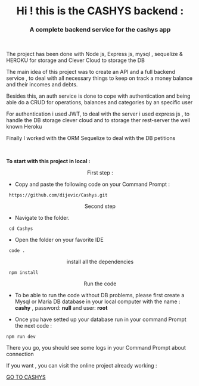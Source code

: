 <h1 align="center"> Hi ! this is the  CASHYS backend : </h1>
<h3 color="#fff" align="center">A complete backend service for the cashys app </h3>

 <br/>

<p>The project has been done with Node js, Express js, mysql , sequelize  & HEROKU for storage and Clever Cloud to storage the DB </p>

<p>The main idea of this project was to create an API and a full backend service ,  to deal with  all necessary things  to keep on track a money balance and their incomes and debts.  </p>

<p>Besides this, an auth service is done to cope  with authentication and being able do a CRUD for operations, balances and categories by an specific user</p>

<p>For authentication i used JWT, to deal with the server i used express js , to handle the DB storage  clever cloud and to storage ther rest-server the well known Heroku</p>

<p>Finally I worked with the ORM Sequelize to deal with the DB petitions</p>

  <br/>

<p margin="20px"><b>To start with this project in local :</b></p>

<p align="center">First step :</p>

- Copy and paste the following code on your Command Prompt :

```
 https://github.com/dijevic/Cashys.git
```

<p align="center">Second step </p>

- Navigate to the folder.

```
 cd Cashys
```

- Open the folder on your favorite IDE

```
 code .

```

<p align="center">install all the dependencies</p>

```
 npm install
```

<p align="center">Run the code</p>

- To be able to run the code without DB problems, please first create a Mysql or Maria DB database in your local computer with the name : **cashy** , password: **null** and user: **root**

- Once you have setted up your database run in your command Prompt the next code :

```
npm run dev
```

<p>There you go, you should see some logs in your Command Prompt about connection </p>

<p>If you want , you can visit the online project already working : </p>

<a href="https://cashys.netlify.app/" target="_blank">GO TO CASHYS</a>
